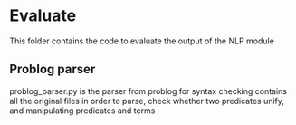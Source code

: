 # Evaluate

This folder contains the code to evaluate the output of the NLP module

## Problog parser

problog_parser.py is the parser from problog for syntax checking
contains all the original files in order to parse, check whether two predicates unify, and manipulating predicates and terms

